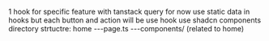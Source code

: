 1 hook for specific feature with tanstack query
for now use static data in hooks but each button and action will be use hook
use shadcn components
directory strtuctre:
home
---page.ts
---components/ (related to home)
